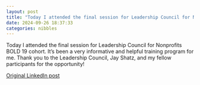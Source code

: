 ```yaml
---
layout: post
title: "Today I attended the final session for Leadership Council for Nonprofits BOLD 19 cohort. It’s been a very informative and helpful training program for me. Thank you to the Leadership Council, Jay Shatz, and my fellow participants for the opportunity!"
date: 2024-09-26 18:37:33
categories: nibbles
---
```


Today I attended the final session for Leadership Council for Nonprofits BOLD 19 cohort. It’s been a very informative and helpful training program for me. Thank you to the Leadership Council, Jay Shatz, and my fellow participants for the opportunity!

[Original LinkedIn post](https://www.linkedin.com/feed/update/urn%3Ali%3Ashare%3A7245139451922825217)
